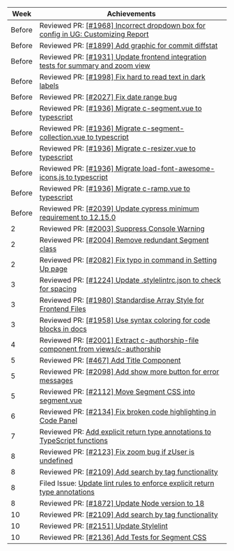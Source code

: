 | Week   | Achievements                                                                                                                         |
|--------|--------------------------------------------------------------------------------------------------------------------------------------|
| Before | Reviewed PR: [[#1968] Incorrect dropdown box for config in UG: Customizing Report](https://github.com/reposense/RepoSense/pull/2009) |
| Before | Reviewed PR: [[#1899] Add graphic for commit diffstat](https://github.com/reposense/RepoSense/pull/2010)                             |
| Before | Reviewed PR: [[#1931] Update frontend integration tests for summary and zoom view](https://github.com/reposense/RepoSense/pull/2015) |
| Before | Reviewed PR: [[#1998] Fix hard to read text in dark labels](https://github.com/reposense/RepoSense/pull/2029)                        |
| Before | Reviewed PR: [[#2027] Fix date range bug](https://github.com/reposense/RepoSense/pull/2034)                                          |
| Before | Reviewed PR: [[#1936] Migrate c-segment.vue to typescript](https://github.com/reposense/RepoSense/pull/2035)                         |
| Before | Reviewed PR: [[#1936] Migrate c-segment-collection.vue to typescript](https://github.com/reposense/RepoSense/pull/2036)              |
| Before | Reviewed PR: [[#1936] Migrate c-resizer.vue to typescript](https://github.com/reposense/RepoSense/pull/2038)                         |
| Before | Reviewed PR: [[#1936] Migrate load-font-awesome-icons.js to typescript](https://github.com/reposense/RepoSense/pull/2040)            |
| Before | Reviewed PR: [[#1936] Migrate c-ramp.vue to typescript](https://github.com/reposense/RepoSense/pull/2037)                            |
| Before | Reviewed PR: [[#2039] Update cypress minimum requirement to 12.15.0](https://github.com/reposense/RepoSense/pull/2041)               |
| 2      | Reviewed PR: [[#2003] Suppress Console Warning](https://github.com/reposense/RepoSense/pull/2088)                                    |
| 2      | Reviewed PR: [[#2004] Remove redundant Segment class](https://github.com/reposense/RepoSense/pull/2085)                              |
| 2      | Reviewed PR: [[#2082] Fix typo in command in Setting Up page](https://github.com/reposense/RepoSense/pull/2083)                      |
| 3      | Reviewed PR: [[#1224] Update .stylelintrc.json to check for spacing](https://github.com/reposense/RepoSense/pull/2094)               |
| 3      | Reviewed PR: [[#1980] Standardise Array Style for Frontend Files](https://github.com/reposense/RepoSense/pull/2084)                  |
| 3      | Reviewed PR: [[#1958] Use syntax coloring for code blocks in docs](https://github.com/reposense/RepoSense/pull/2099)                 |
| 4      | Reviewed PR: [[#2001] Extract c-authorship-file component from views/c-authorship](https://github.com/reposense/RepoSense/pull/2096) |
| 5      | Reviewed PR: [[#467] Add Title Component](https://github.com/reposense/RepoSense/pull/2102)                                          |
| 5      | Reviewed PR: [[#2098] Add show more button for error messages](https://github.com/reposense/RepoSense/pull/2105)                     |
| 5      | Reviewed PR: [[#2112] Move Segment CSS into segment.vue](https://github.com/reposense/RepoSense/pull/2113)                           |
| 6      | Reviewed PR: [[#2134] Fix broken code highlighting in Code Panel](https://github.com/reposense/RepoSense/pull/2135)                  |
| 7      | Reviewed PR: [Add explicit return type annotations to TypeScript functions](https://github.com/reposense/RepoSense/pull/2125)        |
| 8      | Reviewed PR: [[#2123] Fix zoom bug if zUser is undefined](https://github.com/reposense/RepoSense/pull/2126)                          |
| 8      | Reviewed PR: [[#2109] Add search by tag functionality](https://github.com/reposense/RepoSense/pull/2116)                             |
| 8      | Filed Issue: [Update lint rules to enforce explicit return type annotations](https://github.com/reposense/RepoSense/issues/2156)     |
| 8      | Reviewed PR: [[#1872] Update Node version to 18](https://github.com/reposense/RepoSense/pull/2081)                                   |
| 10     | Reviewed PR: [[#2109] Add search by tag functionality](https://github.com/reposense/RepoSense/pull/2167)                             |
| 10     | Reviewed PR: [[#2151] Update Stylelint](https://github.com/reposense/RepoSense/pull/2153)                                            |
| 10     | Reviewed PR: [[#2136] Add Tests for Segment CSS](https://github.com/reposense/RepoSense/pull/2137)                                   |